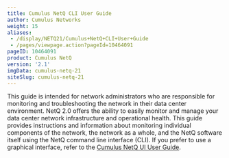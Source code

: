 ```yaml
---
title: Cumulus NetQ CLI User Guide
author: Cumulus Networks
weight: 15
aliases:
 - /display/NETQ21/Cumulus+NetQ+CLI+User+Guide
 - /pages/viewpage.action?pageId=10464091
pageID: 10464091
product: Cumulus NetQ
version: '2.1'
imgData: cumulus-netq-21
siteSlug: cumulus-netq-21
---
```

This guide is intended for network administrators who are responsible
for monitoring and troubleshooting the network in their data center
environment. NetQ 2.0 offers the ability to easily monitor and manage
your data center network infrastructure and operational health. This
guide provides instructions and information about monitoring individual
components of the network, the network as a whole, and the NetQ software
itself using the NetQ command line interface (CLI). If you prefer to use
a graphical interface, refer to the [Cumulus NetQ UI User
Guide](/version/cumulus-netq-21/Cumulus-NetQ-UI-User-Guide/).

